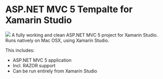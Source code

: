 # ASP.NET MVC 5 Tempalte for Xamarin Studio

![](http://cl.ly/image/0U3E3b260K3o/hanssens_aspnetmvc-for-osx.jpg)
A fully working and clean ASP.NET MVC 5 project for Xamarin Studio. Runs natively on Mac OSX, using Xamarin Studio. 

This includes:

* ASP.NET MVC 5 application
* Incl. RAZOR support
* Can be run entirely from Xamarin Studio

